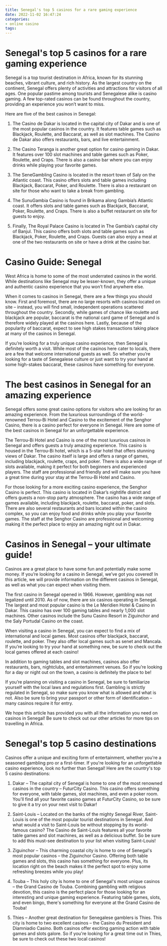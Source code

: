 ```yaml
---
title: Senegal's top 5 casinos for a rare gaming experience 
date: 2022-11-02 16:47:24
categories:
- online casino
tags:
---
```



# Senegal's top 5 casinos for a rare gaming experience 

Senegal is a top tourist destination in Africa, known for its stunning beaches, vibrant culture, and rich history. As the largest country on the continent, Senegal offers plenty of activities and attractions for visitors of all ages. One popular pastime among tourists and Senegalese alike is casino gaming. A few top-rated casinos can be found throughout the country, providing an experience you won’t want to miss.

Here are five of the best casinos in Senegal:

1) The Casino de Dakar is located in the capital city of Dakar and is one of the most popular casinos in the country. It features table games such as Blackjack, Roulette, and Baccarat, as well as slot machines. The Casino de Dakar also offers restaurants, bars, and live entertainment.

2) The Casino Teranga is another great option for casino gaming in Dakar. It features over 100 slot machines and table games such as Poker, Roulette, and Craps. There is also a casino bar where you can enjoy drinks while playing your favorite games.

3) The SeneGambling Casino is located in the resort town of Saly on the Atlantic coast. This casino offers slots and table games including Blackjack, Baccarat, Poker, and Roulette. There is also a restaurant on site for those who want to take a break from gambling.

4) The SunuGambia Casino is found in Brikama along Gambia’s Atlantic coast. It offers slots and table games such as Blackjack, Baccarat, Poker, Roulette, and Craps. There is also a buffet restaurant on site for guests to enjoy.

5) Finally, The Royal Palace Casino is located in The Gambia’s capital city of Banjul. This casino offers both slots and table games such as Blackjack, Poker, Roulette, and Craps. Guests can also enjoy a meal at one of the two restaurants on site or have a drink at the casino bar.

# Casino Guide: Senegal 

West Africa is home to some of the most underrated casinos in the world. While destinations like Senegal may be lesser-known, they offer a unique and authentic casino experience that you won’t find anywhere else.

When it comes to casinos in Senegal, there are a few things you should know. First and foremost, there are no large resorts with casinos located on site – instead, you will find small, independent operations scattered throughout the country. Secondly, while games of chance like roulette and blackjack are popular, baccarat is the national card game of Senegal and is therefore widely played at the casinos here. Lastly, because of the popularity of baccarat, expect to see high stakes transactions taking place at many of the casinos in Senegal.

If you’re looking for a truly unique casino experience, then Senegal is definitely worth a visit. While most of the casinos here cater to locals, there are a few that welcome international guests as well. So whether you’re looking for a taste of Senegalese culture or just want to try your hand at some high-stakes baccarat, these casinos have something for everyone.

# The best casinos in Senegal for an amazing experience 

Senegal offers some great casino options for visitors who are looking for an amazing experience. From the luxurious surroundings of the world-renowned Terrou-Bi Hotel and Casino to the excitement of the Senghor Casino, there is a casino perfect for everyone in Senegal. Here are some of the best casinos in Senegal for an unforgettable experience.

The Terrou-Bi Hotel and Casino is one of the most luxurious casinos in Senegal and offers guests a truly amazing experience. This casino is housed in the Terrou-Bi hotel, which is a 5-star hotel that offers stunning views of Dakar. The casino itself is large and offers a range of games, including blackjack, roulette, craps, and poker. There is also a wide range of slots available, making it perfect for both beginners and experienced players. The staff are professional and friendly and will make sure you have a great time during your stay at the Terrou-Bi Hotel and Casino.

For those looking for a more exciting casino experience, the Senghor Casino is perfect. This casino is located in Dakar’s nightlife district and offers guests a non-stop party atmosphere. The casino has a wide range of games available, including blackjack, roulette, baccarat, poker, and slots. There are also several restaurants and bars located within the casino complex, so you can enjoy food and drinks while you play your favorite games. The staff at the Senghor Casino are professional and welcoming making it the perfect place to enjoy an amazing night out in Dakar.

# Casinos in Senegal – your ultimate guide! 

Casinos are a great place to have some fun and potentially make some money. If you’re looking for a casino in Senegal, we’ve got you covered! In this article, we will provide information on the different casinos in Senegal, as well as what you can expect when visiting them. 

The first casino in Senegal opened in 1966. However, gambling was not legalized until 2010. As of now, there are six casinos operating in Senegal. The largest and most popular casino is the Le Meridien Hotel & Casino in Dakar. This casino has over 100 gaming tables and nearly 1,000 slot machines. Other casinos include the Sunu Casino Resort in Ziguinchor and the Saly Portudal Casino on the coast. 

When visiting a casino in Senegal, you can expect to find a mix of international and local games. Most casinos offer blackjack, baccarat, roulette, and poker. They also offer local games such as senet and Mancala. If you’re looking to try your hand at something new, be sure to check out the local games offered at each casino! 

In addition to gaming tables and slot machines, casinos also offer restaurants, bars, nightclubs, and entertainment venues. So if you’re looking for a day or night out on the town, a casino is definitely the place to be! 

If you’re planning on visiting a casino in Senegal, be sure to familiarize yourself with the local laws and regulations first. Gambling is strictly regulated in Senegal, so make sure you know what is allowed and what is not. Also be sure to bring your passport or other form of identification – many casinos require it for entry. 

We hope this article has provided you with all the information you need on casinos in Senegal! Be sure to check out our other articles for more tips on travelling in Africa.

# Senegal's top 5 casino destinations

Casinos offer a unique and exciting form of entertainment, whether you're a seasoned gambling pro or a first-timer. If you're looking for an unforgettable casino experience, look no further than Senegal! Here are the country's top 5 casino destinations:

1) Dakar – The capital city of Senegal is home to one of the most renowned casinos in the country – FuturCity Casino. This casino offers something for everyone, with table games, slot machines, and even a poker room. You'll find all your favorite casino games at FuturCity Casino, so be sure to give it a try on your next visit to Dakar!

2) Saint-Louis – Located on the banks of the mighty Senegal River, Saint-Louis is one of the most popular tourist destinations in Senegal. And what would a visit to Saint-Louis be without stopping by its world-famous casino? The Casino de Saint-Louis features all your favorite table games and slot machines, as well as a delicious buffet. So be sure to add this must-see destination to your list when visiting Saint-Louis!

3) Ziguinchor – This charming coastal city is home to one of Senegal's most popular casinos – the Ziguinchor Casino. Offering both table games and slots, this casino has something for everyone. Plus, its location right on the beach makes it the perfect spot to enjoy some refreshing breezes while you play!

4) Touba – This holy city is home to one of Senegal's most unique casinos – the Grand Casino de Touba. Combining gambling with religious devotion, this casino is the perfect place for those looking for an interesting and unique gaming experience. Featuring table games, slots, and even bingo, there's something for everyone at the Grand Casino de Touba!

5) Thies – Another great destination for Senegalese gamblers is Thies. This city is home to two excellent casinos – the Casino du President and Diamniadio Casino. Both casinos offer exciting gaming action with table games and slots galore. So if you're looking for a great time out in Thies, be sure to check out these two local casinos!